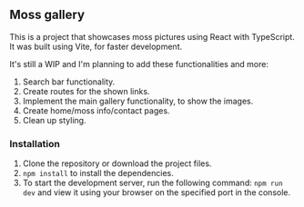 ## Moss gallery

This is a project that showcases moss pictures using React with TypeScript. It was built using Vite, for faster development.

It's still a WIP and I'm planning to add these functionalities and more:
1. Search bar functionality.
2. Create routes for the shown links.
3. Implement the main gallery functionality, to show the images.
4. Create home/moss info/contact pages.
5. Clean up styling.


### Installation

1. Clone the repository or download the project files.
2. `npm install` to install the dependencies.
3. To start the development server, run the following command: `npm run dev` and view it using your browser on the specified port in the console.

